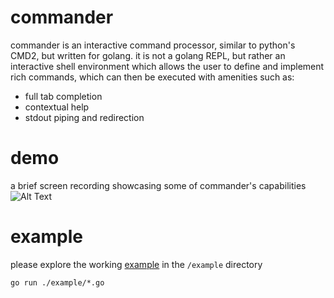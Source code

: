 # commander
commander is an interactive command processor, similar to python's CMD2, but written for golang.  it is not a golang REPL, but rather an interactive shell environment which allows the user to define and implement rich commands, which can then be executed with amenities such as:

- full tab completion
- contextual help
- stdout piping and redirection

# demo
a brief screen recording showcasing some of commander's capabilities
![Alt Text](https://github.com/hashibuto/commander/tree/master/example/demo.gif)

# example
please explore the working [example](https://github.com/hashibuto/commander/tree/master/example) in the `/example` directory
```
go run ./example/*.go
```
